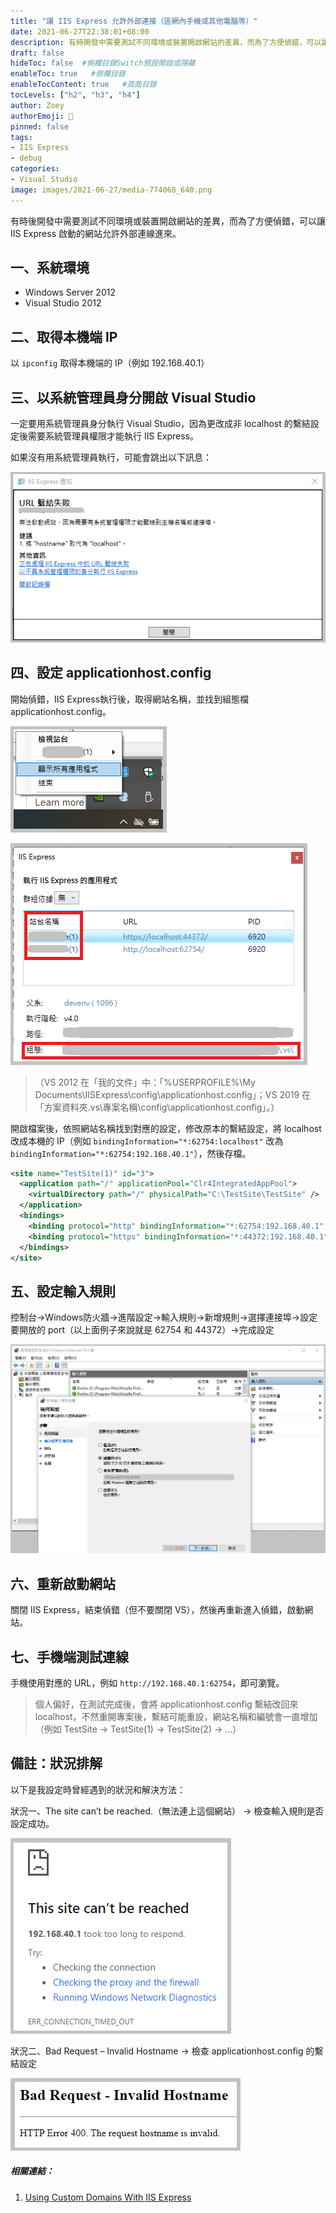 ```yaml
---
title: "讓 IIS Express 允許外部連接（區網內手機或其他電腦等）"
date: 2021-06-27T22:38:01+08:00
description: 有時開發中需要測試不同環境或裝置開啟網站的差異，而為了方便偵錯，可以讓 IIS Express 啟動的網站允許外部連線進來。
draft: false
hideToc: false  #側欄目錄Switch預設開啟或隱藏
enableToc: true   #側欄目錄
enableTocContent: true   #頁面目錄
tocLevels: ["h2", "h3", "h4"]
author: Zoey
authorEmoji: 👻
pinned: false
tags:
- IIS Express
- debug
categories:
- Visual Studio
image: images/2021-06-27/media-774068_640.png
---
```


有時後開發中需要測試不同環境或裝置開啟網站的差異，而為了方便偵錯，可以讓 IIS Express 啟動的網站允許外部連線進來。

## ⼀、系統環境

* Windows Server 2012
* Visual Studio 2012

## 二、取得本機端 IP

以 `ipconfig` 取得本機端的 IP（例如 192.168.40.1）

## 三、以系統管理員⾝分開啟 Visual Studio

一定要用系統管理員⾝分執⾏ Visual Studio，因為更改成非 localhost 的繫結設定後需要系統管理員權限才能執⾏ IIS Express。

如果沒有用系統管理員執行，可能會跳出以下訊息：

![urlbinding](../../../static/images/2021-06-27/urlbinding.png)

## 四、設定 applicationhost.config

開始偵錯，IIS Express執⾏後，取得網站名稱，並找到組態檔 applicationhost.config。

![iisexpress01](../../../static/images/2021-06-27/iisexpress01.png)

![iisexpress02](../../../static/images/2021-06-27/iisexpress02.png)

>（VS 2012 在「我的文件」中：「%USERPROFILE%\My Documents\IISExpress\config\applicationhost.config」；VS 2019 在「⽅案資料夾\.vs\專案名稱\config\applicationhost.config」。）

開啟檔案後，依照網站名稱找到對應的設定，修改原本的繫結設定，將 localhost 改成本機的 IP（例如 `bindingInformation="*:62754:localhost"` 改為 ``bindingInformation="*:62754:192.168.40.1"``），然後存檔。

``` xml {hl_lines=["6-7"]}
<site name="TestSite(1)" id="3"> 
  <application path="/" applicationPool="Clr4IntegratedAppPool"> 
    <virtualDirectory path="/" physicalPath="C:\TestSite\TestSite" /> 
  </application> 
  <bindings> 
    <binding protocol="http" bindingInformation="*:62754:192.168.40.1" /> 
    <binding protocol="https" bindingInformation="*:44372:192.168.40.1" /> 
  </bindings> 
</site> 
```

## 五、設定輸入規則

控制台→Windows防火牆→進階設定→輸入規則→新增規則→選擇連接埠→設定要開放的
port（以上面例子來說就是 62754 和 44372）→完成設定

![inboundrules](../../../static/images/2021-06-27/inboundrules.png)

## 六、重新啟動網站

關閉 IIS Express，結束偵錯（但不要關閉 VS），然後再重新進入偵錯，啟動網站。

## 七、手機端測試連線

手機使⽤對應的 URL，例如 `http://192.168.40.1:62754`，即可瀏覽。

> 個⼈偏好，在測試完成後，會將 applicationhost.config 繫結改回來 localhost，不然重開專案後，繫結可能重設，網站名稱和編號會⼀直增加 （例如 TestSite → TestSite(1) → TestSite(2) → …）

## 備註：狀況排解

以下是我設定時曾經遇到的狀況和解決方法：

狀況⼀、The site can’t be reached.（無法連上這個網站） → 檢查輸入規則是否設定成功。

![thesitecantbereached](../../../static/images/2021-06-27/thesitecantbereached.png)

狀況⼆、Bad Request – Invalid Hostname → 檢查 applicationhost.config 的繫結設定

![badrequest](../../../static/images/2021-06-27/badrequest.png)


##### 相關連結：

1. [Using Custom Domains With IIS Express](https://stackoverflow.com/questions/4709014/using-custom-domains-with-iis-express)